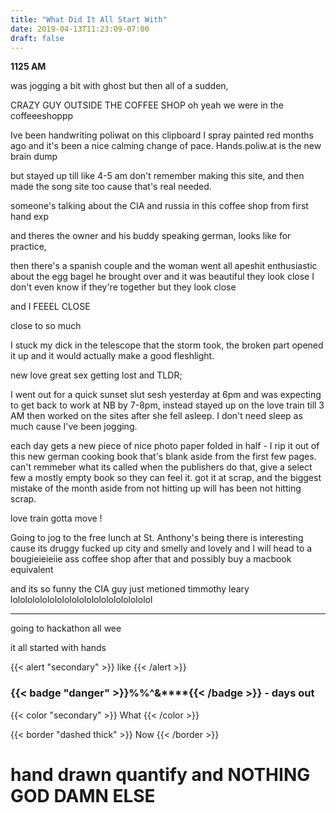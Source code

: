 ```yaml
---
title: "What Did It All Start With"
date: 2019-04-13T11:23:09-07:00
draft: false
---
```


**1125 AM**

was jogging a bit with ghost but then all of a sudden,

CRAZY GUY OUTSIDE THE COFFEE SHOP
oh yeah we were in the coffeeeshoppp

Ive been handwriting poliwat on this clipboard I spray painted red months ago and it's been a nice calming change of pace. Hands.poliw.at is the new brain dump

but stayed up till like 4-5 am don't remember making this site, and then made the song site too cause that's real needed.

someone's talking about the CIA and russia in this coffee shop from first hand exp

and theres the owner and his buddy speaking german, looks like for practice,

then there's a spanish couple and the woman went all apeshit enthusiastic about the egg bagel he brought over and it was beautiful they look close I don't even know if they're together but they look close

and I FEEEL CLOSE

close to so much

I stuck my dick in the telescope that the storm took, the broken part opened it up and it would actually make a good fleshlight.

new love great sex getting lost and TLDR;

I went out for a quick sunset slut sesh yesterday at 6pm and was expecting to get back to work at NB by 7-8pm, instead stayed up on the love train till 3 AM then worked on the sites after she fell asleep. I don't need sleep as much cause I've been jogging.

each day gets a new piece of nice photo paper folded in half - I rip it out of this new german cooking book that's blank aside from the first few pages. can't remmeber what its called when the publishers do that, give a select few a mostly empty book so they can feel it. got it at scrap, and the biggest mistake of the month aside from not hitting up will has been not hitting scrap.

love train gotta move !

Going to jog to the free lunch at St. Anthony's being there is interesting cause its druggy fucked up city and smelly and lovely and I will head to a bougieieieiie ass coffee shop after that and possibly buy a macbook equivalent

and its so funny the CIA guy just metioned timmothy leary lololololololololololololololololololol

___

going to hackathon all wee

it all started with hands

{{< alert "secondary" >}}
like
{{< /alert >}}

<h3>{{< badge "danger" >}}%%^&****{{< /badge >}} - days out </h3>

{{< color "secondary" >}}
What
{{< /color >}}

{{< border "dashed thick" >}}
Now
{{< /border >}}



# hand drawn quantify and NOTHING GOD DAMN ELSE 

